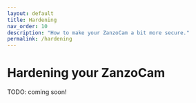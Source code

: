 ```yaml
---
layout: default
title: Hardening
nav_order: 10
description: "How to make your ZanzoCam a bit more secure."
permalink: /hardening
---
```


# Hardening your ZanzoCam

TODO: coming soon!

